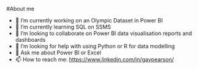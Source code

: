 #About me

<!-- **GavPearson/GavPearson** is a ✨ _special_ ✨ repository because its `README.md` (this file) appears on your GitHub profile.-->

- 🔭 I’m currently working on an Olympic Dataset in Power BI
- 🌱 I’m currently learning SQL on SSMS
- 👯 I’m looking to collaborate on Power BI data visualisation reports and dashboards
- 🤔 I’m looking for help with using Python or R for data modelling
- 💬 Ask me about Power BI or Excel
- 📫 How to reach me: https://www.linkedin.com/in/gavpearson/

